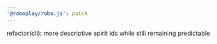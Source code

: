 ```yaml
---
'@roboplay/robo.js': patch
---
```


refactor(cli): more descriptive spirit ids while still remaining predictable
